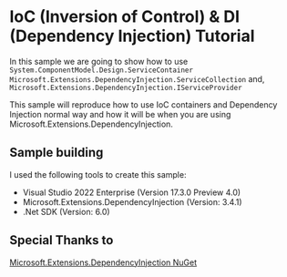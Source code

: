 # IoC (Inversion of Control) & DI (Dependency Injection) Tutorial
In this sample we are going to show how to use 
```System.ComponentModel.Design.ServiceContainer```
```Microsoft.Extensions.DependencyInjection.ServiceCollection```
and, ```Microsoft.Extensions.DependencyInjection.IServiceProvider```

This sample will reproduce how to use IoC containers and Dependency Injection normal way and how it will be when you are using Microsoft.Extensions.DependencyInjection.

## Sample building 
I used the following tools to create this sample:

- Visual Studio 2022 Enterprise (Version 17.3.0 Preview 4.0)
- Microsoft.Extensions.DependencyInjection (Version: 3.4.1)
- .Net SDK (Version: 6.0)

## Special Thanks to 
[Microsoft.Extensions.DependencyInjection NuGet](https://www.nuget.org/packages/Microsoft.Extensions.DependencyInjection/)
